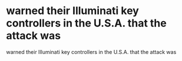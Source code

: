 # warned their Illuminati key controllers in the U.S.A. that the attack was

warned their Illuminati key controllers in the U.S.A. that the attack was